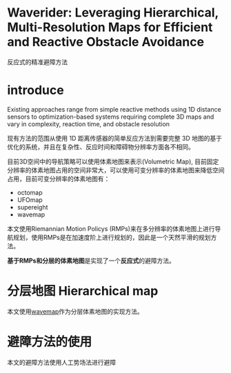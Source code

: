 # Waverider: Leveraging Hierarchical, Multi-Resolution Maps  for Efficient and Reactive Obstacle Avoidance
反应式的精准避障方法

# introduce
Existing approaches range from simple reactive methods using 1D distance sensors to optimization-based systems requiring complete 3D maps and vary in complexity, reaction time, and obstacle resolution

现有方法的范围从使用 1D 距离传感器的简单反应方法到需要完整 3D 地图的基于优化的系统，并且在复杂性、反应时间和障碍物分辨率方面各不相同。

目前3D空间中的导航策略可以使用体素地图来表示(Volumetric Map), 目前固定分辨率的体素地图占用的空间非常大，可以使用可变分辨率的体素地图来降低空间占用，目前可变分辨率的体素地图有：
- octomap
- UFOmap
- supereight
- wavemap

本文使用Riemannian Motion Policys (RMPs)来在多分辨率的体素地图上进行导航规划，使用RMPs是在加速度阶上进行规划的，因此是一个天然平滑的规划方法。

**基于RMPs和分层的体素地图**是实现了一个**反应式**的避障方法。

# 分层地图 Hierarchical map
本文使用[wavemap](https://github.com/ethz-asl/wavemap)作为分层体素地图的实现方法。

# 避障方法的使用
本文的避障方法使用人工势场法进行避障